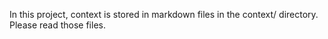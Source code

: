 In this project, context is stored in markdown files in the context/ directory. Please read those files.
